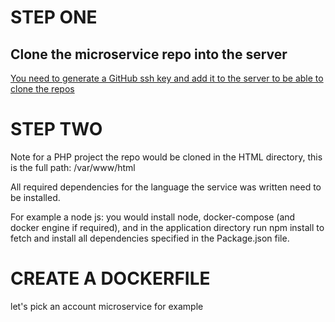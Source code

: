 # STEP ONE
## Clone the microservice repo into the server

[You need to generate a GitHub ssh key and add it to the server to be able to clone the repos](https://www.theserverside.com/blog/Coffee-Talk-Java-News-Stories-and-Opinions/GitHub-SSH-Key-Setup-Config-Ubuntu-Linux)


# STEP TWO
Note for a PHP project the repo would be cloned in the HTML directory, this is the full path: /var/www/html

All required dependencies for the language the service was written need to be installed.

For example a node js:
you would install node, docker-compose (and docker engine if required), and in the application directory run npm install to fetch and install all dependencies specified in the Package.json file.

# CREATE A DOCKERFILE
let's pick an account microservice for example

